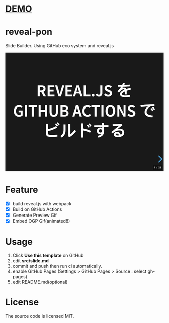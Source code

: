 # [DEMO](https://akihiko.shirai.as/oss-slides/)


# reveal-pon

Slide Builder. Using GitHub eco system and reveal.js

<!-- Please replace owner/repo name to your's -->
![](https://raw.githubusercontent.com/kaitas/oss-slides/gh-pages/preview.gif "Preview")


# Feature

- [x] build reveal.js with webpack 
- [x] Build on GitHub Actions
- [x] Generate Preview Gif
- [x] Embed OGP Gif(animated!!)

# Usage


1. Click **Use this template** on GitHub
2. edit **src/slide.md**
3. commit and push then run ci automatically.
4. enable GitHub Pages (Settings > GitHub Pages > Source : select gh-pages)
5. edit README.md(optional)

# License
The source code is licensed MIT. 


